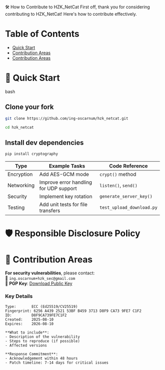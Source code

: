 🛠️ How to Contribute to HZK_NetCat
First off, thank you for considering contributing to HZK_NetCat! Here's how to contribute effectively.

# Table of Contents
* [Quick Start](#-quick-start)
* [Contribution Areas](#-contribution-areas)
* [Contribution Areas](#-contribution-areas)


# 🚀 Quick Start  
bash
## Clone your fork
```bash
git clone https://github.com/ing-oscarnum/hzk_netcat.git 
``` 

```bash
cd hzk_netcat
```

## Install dev dependencies
```bash
pip install cryptography
```



| Type        | Example Tasks                          | Code Reference          |
|-------------|----------------------------------------|-------------------------|
| Encryption  | Add AES-GCM mode                       | `crypt()` method        |
| Networking  | Improve error handling for UDP support | `listen()`, `send()`    |
| Security    | Implement key rotation                 | `generate_server_key()` |
| Testing     | Add unit tests for file transfers      | `test_upload_download.py` | 

# 🛡️ Responsible Disclosure Policy  
# 🤝 Contribution Areas  
**For security vulnerabilities**, please contact:   
📧 `ing.oscarnum+hzk_sec@gmail.com`   
🔐 **PGP Key**: [Download Public Key](https://keyserver.ubuntu.com/pks/lookup?op=get&search=0x6256A439252153BFB4593713D8F9CA739FE7C1F2)

### Key Details
```text
Type:       ECC (Ed25519/CV25519)
Fingerprint: 6256 A439 2521 53BF B459 3713 D8F9 CA73 9FE7 C1F2
ID:         D8F9CA739FE7C1F2
Created:    2025-08-10
Expires:    2026-08-10

**What to include**:  
- Description of the vulnerability  
- Steps to reproduce (if possible)  
- Affected versions  

**Response Commitment**:  
- Acknowledgement within 48 hours  
- Patch timeline: 7-14 days for critical issues  


